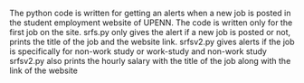 The python code is written for getting an alerts when a new job is posted in the student employment website of UPENN.
The code is written only for the first job on the site.
srfs.py only gives the alert if a new job is posted or not, prints the title of the job and the website link.
srfsv2.py gives alerts if the job is specifically for non-work study or work-study and non-work study 
srfsv2.py also prints the hourly salary with the title of the job along with the link of the website
